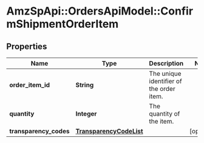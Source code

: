 # AmzSpApi::OrdersApiModel::ConfirmShipmentOrderItem

## Properties
Name | Type | Description | Notes
------------ | ------------- | ------------- | -------------
**order_item_id** | **String** | The unique identifier of the order item. | 
**quantity** | **Integer** | The quantity of the item. | 
**transparency_codes** | [**TransparencyCodeList**](TransparencyCodeList.md) |  | [optional] 


